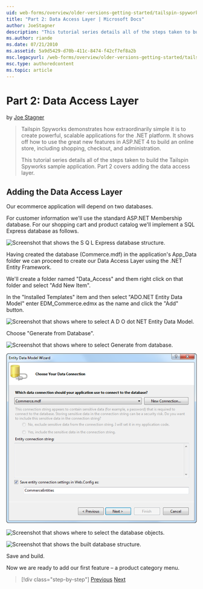 ```yaml
---
uid: web-forms/overview/older-versions-getting-started/tailspin-spyworks/tailspin-spyworks-part-2
title: "Part 2: Data Access Layer | Microsoft Docs"
author: JoeStagner
description: "This tutorial series details all of the steps taken to build the Tailspin Spyworks sample application. Part 2 covers adding the data access layer."
ms.author: riande
ms.date: 07/21/2010
ms.assetid: 5a9d5429-d70b-411c-8474-f42cf7ef8a2b
msc.legacyurl: /web-forms/overview/older-versions-getting-started/tailspin-spyworks/tailspin-spyworks-part-2
msc.type: authoredcontent
ms.topic: article
---
```

# Part 2: Data Access Layer

by [Joe Stagner](https://github.com/JoeStagner)

> Tailspin Spyworks demonstrates how extraordinarily simple it is to create powerful, scalable applications for the .NET platform. It shows off how to use the great new features in ASP.NET 4 to build an online store, including shopping, checkout, and administration.
> 
> This tutorial series details all of the steps taken to build the Tailspin Spyworks sample application. Part 2 covers adding the data access layer.

## <a id="_Toc260221668"></a>  Adding the Data Access Layer

Our ecommerce application will depend on two databases.

For customer information we'll use the standard ASP.NET Membership database. For our shopping cart and product catalog we'll implement a SQL Express database as follows.

![Screenshot that shows the S Q L Express database structure.](tailspin-spyworks-part-2/_static/image1.jpg)

Having created the database (Commerce.mdf) in the application's App\_Data folder we can proceed to create our Data Access Layer using the .NET Entity Framework.

We'll create a folder named "Data\_Access" and them right click on that folder and select "Add New Item".

In the "Installed Templates" item and then select "ADO.NET Entity Data Model" enter EDM\_Commerce.edmx as the name and click the "Add" button.

![Screenshot that shows where to select A D O dot NET Entity Data Model.](tailspin-spyworks-part-2/_static/image2.jpg)

Choose "Generate from Database".

![Screenshot that shows where to select Generate from database.](tailspin-spyworks-part-2/_static/image1.png)

![Screenshot that shows the entity connection string.](tailspin-spyworks-part-2/_static/image2.png)

![Screenshot that shows where to select the database objects.](tailspin-spyworks-part-2/_static/image3.png)

![Screenshot that shows the built database structure.](tailspin-spyworks-part-2/_static/image3.jpg)

Save and build.

Now we are ready to add our first feature – a product category menu.

> [!div class="step-by-step"]
> [Previous](tailspin-spyworks-part-1.md)
> [Next](tailspin-spyworks-part-3.md)
